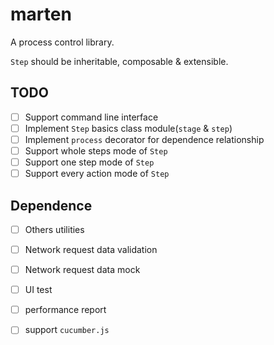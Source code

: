 # marten

A process control library.

`Step` should be inheritable, composable & extensible.

## TODO
- [ ] Support command line interface
- [ ] Implement `Step` basics class module(`stage` & `step`)
- [ ] Implement `process` decorator for dependence relationship
- [ ] Support whole steps mode of `Step`
- [ ] Support one step mode of `Step`
- [ ] Support every action mode of `Step`

## Dependence
- [ ] Others utilities
- [ ] Network request data validation
- [ ] Network request data mock
- [ ] UI test
- [ ] performance report
- [ ] support `cucumber.js`

